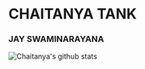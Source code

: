# CHAITANYA TANK

### JAY SWAMINARAYANA

![Chaitanya's github stats](https://github-readme-stats.vercel.app/api?username=ChaitanyaPTank&show_icons=true&hide_border=true&theme=react)&nbsp;&nbsp;
